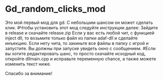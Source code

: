 # Gd_random_clicks_mod

Это мой первый мод для gd. С небольшим шансом он может сделать клик. #Чтобы установить этот мод следуйте инструкции далее:
    Зайдите в release и скачайте release.zip
    Если у вас есть любой чит, с функцией inject dll, то возьмите только файл из папки adaf-dll и сделайте инъекцию.
    Если нету чита, то закиньте все файлы в папку с игрой и запустите. Вы должны при запуске увидеть окно с сообщением.
#Если вы хотите редактировать шанс, то просто скачайте исходный код, откройте dllmain.cpp и исправьте переменную chance, а также можете изменить текст ниже.

Спасибо за внимание!
